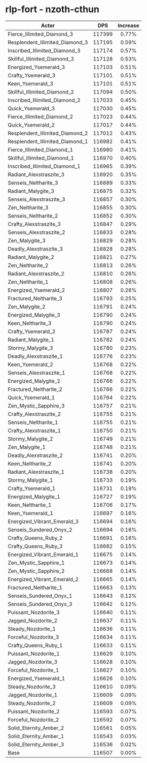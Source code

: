# rlp-fort - nzoth-cthun
| Actor | DPS | Increase |
|---|:---:|:---:|
|Fierce_Illimited_Diamond_3|117399|0.77%|
|Resplendent_Illimited_Diamond_3|117195|0.59%|
|Inscribed_Illimited_Diamond_3|117174|0.57%|
|Skillful_Illimited_Diamond_3|117128|0.53%|
|Energized_Ysemerald_3|117103|0.51%|
|Crafty_Ysemerald_3|117101|0.51%|
|Keen_Ysemerald_3|117101|0.51%|
|Skillful_Illimited_Diamond_2|117094|0.50%|
|Inscribed_Illimited_Diamond_2|117033|0.45%|
|Quick_Ysemerald_3|117030|0.45%|
|Fierce_Illimited_Diamond_2|117023|0.44%|
|Quick_Ysemerald_2|117017|0.44%|
|Resplendent_Illimited_Diamond_2|117012|0.43%|
|Resplendent_Illimited_Diamond_1|116982|0.41%|
|Fierce_Illimited_Diamond_1|116980|0.41%|
|Skillful_Illimited_Diamond_1|116970|0.40%|
|Inscribed_Illimited_Diamond_1|116965|0.39%|
|Radiant_Alexstraszite_3|116920|0.35%|
|Senseis_Neltharite_3|116889|0.33%|
|Radiant_Malygite_3|116875|0.32%|
|Senseis_Alexstraszite_3|116857|0.30%|
|Zen_Neltharite_3|116855|0.30%|
|Senseis_Neltharite_2|116852|0.30%|
|Crafty_Alexstraszite_3|116847|0.29%|
|Senseis_Alexstraszite_2|116833|0.28%|
|Zen_Malygite_3|116829|0.28%|
|Deadly_Alexstraszite_3|116828|0.28%|
|Radiant_Malygite_2|116821|0.27%|
|Zen_Neltharite_2|116813|0.26%|
|Radiant_Alexstraszite_2|116810|0.26%|
|Zen_Neltharite_1|116808|0.26%|
|Energized_Ysemerald_2|116807|0.26%|
|Fractured_Neltharite_3|116793|0.25%|
|Zen_Malygite_2|116791|0.24%|
|Energized_Malygite_3|116790|0.24%|
|Keen_Neltharite_3|116790|0.24%|
|Crafty_Ysemerald_2|116787|0.24%|
|Radiant_Malygite_1|116782|0.24%|
|Stormy_Malygite_3|116780|0.23%|
|Deadly_Alexstraszite_1|116776|0.23%|
|Keen_Ysemerald_2|116768|0.22%|
|Senseis_Alexstraszite_1|116768|0.22%|
|Energized_Malygite_2|116766|0.22%|
|Fractured_Neltharite_2|116766|0.22%|
|Quick_Ysemerald_1|116764|0.22%|
|Zen_Mystic_Sapphire_3|116757|0.21%|
|Crafty_Alexstraszite_2|116755|0.21%|
|Senseis_Neltharite_1|116755|0.21%|
|Crafty_Alexstraszite_1|116750|0.21%|
|Stormy_Malygite_2|116749|0.21%|
|Zen_Malygite_1|116748|0.21%|
|Deadly_Alexstraszite_2|116741|0.20%|
|Keen_Neltharite_2|116741|0.20%|
|Radiant_Alexstraszite_1|116738|0.20%|
|Stormy_Malygite_1|116733|0.19%|
|Crafty_Ysemerald_1|116731|0.19%|
|Energized_Malygite_1|116727|0.19%|
|Keen_Neltharite_1|116706|0.17%|
|Keen_Ysemerald_1|116697|0.16%|
|Energized_Vibrant_Emerald_3|116694|0.16%|
|Senseis_Sundered_Onyx_2|116694|0.16%|
|Crafty_Queens_Ruby_2|116691|0.16%|
|Crafty_Queens_Ruby_3|116682|0.15%|
|Energized_Vibrant_Emerald_1|116675|0.14%|
|Zen_Mystic_Sapphire_1|116673|0.14%|
|Zen_Mystic_Sapphire_2|116668|0.14%|
|Energized_Vibrant_Emerald_2|116665|0.14%|
|Fractured_Neltharite_1|116663|0.13%|
|Senseis_Sundered_Onyx_1|116643|0.12%|
|Senseis_Sundered_Onyx_3|116642|0.12%|
|Puissant_Nozdorite_3|116640|0.11%|
|Jagged_Nozdorite_2|116637|0.11%|
|Steady_Nozdorite_1|116636|0.11%|
|Forceful_Nozdorite_3|116634|0.11%|
|Crafty_Queens_Ruby_1|116633|0.11%|
|Puissant_Nozdorite_1|116629|0.10%|
|Jagged_Nozdorite_3|116628|0.10%|
|Forceful_Nozdorite_1|116627|0.10%|
|Energized_Ysemerald_1|116626|0.10%|
|Steady_Nozdorite_3|116610|0.09%|
|Jagged_Nozdorite_1|116609|0.09%|
|Steady_Nozdorite_2|116609|0.09%|
|Puissant_Nozdorite_2|116593|0.07%|
|Forceful_Nozdorite_2|116592|0.07%|
|Solid_Eternity_Amber_2|116561|0.05%|
|Solid_Eternity_Amber_1|116543|0.03%|
|Solid_Eternity_Amber_3|116536|0.02%|
|Base|116507|0.00%|

